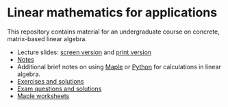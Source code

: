 # Linear mathematics for applications

This repository contains material for an undergraduate course
on concrete, matrix-based linear algebra.

* Lecture slides: [screen version](lectures/all_lectures.pdf) and [print version](lectures/all_handouts.pdf)
* [Notes](notes/linear_mathematics.pdf)
* Additional brief notes on using [Maple](notes/maple.pdf) or
  [Python](notes/python.pdf) for calculations in linear algebra.
* [Exercises and solutions](probs/all_probs.pdf)
* [Exam questions and solutions](exams/all_exams.pdf)
* [Maple worksheets](maple)
